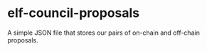 # elf-council-proposals
A simple JSON file that stores our pairs of on-chain and off-chain proposals.
